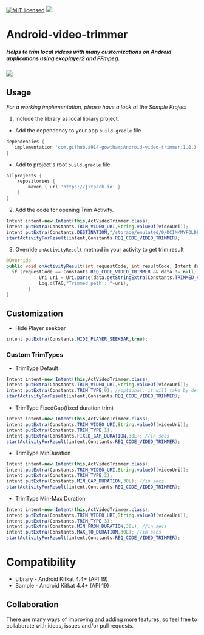 [![MIT licensed](https://img.shields.io/badge/license-MIT-blue.svg)](https://raw.githubusercontent.com/hyperium/hyper/master/LICENSE)
[![](https://jitpack.io/v/a914-gowtham/Android-video-trimmer.svg)](https://jitpack.io/#a914-gowtham/Android-video-trimmer)

# Android-video-trimmer

##### Helps to trim local videos with many customizations on Android applications using exoplayer2 and FFmpeg.

![](https://github.com/a914-gowtham/Android-video-trimmer/blob/master/demo.gif)

## Usage
*For a working implementation, please have a look at the Sample Project*

1. Include the library as local library project.

+ Add the dependency to your app `build.gradle` file
 ```gradle
 dependencies {
    implementation 'com.github.a914-gowtham:Android-video-trimmer:1.0.3'
 }
 ```
 + Add to project's root `build.gradle` file:
```gradle
allprojects {
	repositories {
		maven { url 'https://jitpack.io' }
	}
}
```
2. Add the code for opening Trim Activity.
```java
Intent intent=new Intent(this,ActVideoTrimmer.class);
intent.putExtra(Constants.TRIM_VIDEO_URI,String.valueOf(videoUri));
intent.putExtra(Constants.DESTINATION,"/storage/emulated/0/DCIM/MYFOLDER"); //optional default output path /storage/emulated/0/DOWNLOADS
startActivityForResult(intent,Constants.REQ_CODE_VIDEO_TRIMMER);
```
3. Override `onActivityResult` method in your activity to get trim result
```java
@Override
public void onActivityResult(int requestCode, int resultCode, Intent data) {
  if (requestCode == Constants.REQ_CODE_VIDEO_TRIMMER && data != null) {
            Uri uri = Uri.parse(data.getStringExtra(Constants.TRIMMED_VIDEO_PATH));
            Log.d(TAG,"Trimmed path:: "+uri);
        }
}
```
## Customization

* Hide Player seekbar
```java
intent.putExtra(Constants.HIDE_PLAYER_SEEKBAR,true);
```

### Custom TrimTypes

* TrimType Default
```java
Intent intent=new Intent(this,ActVideoTrimmer.class);
intent.putExtra(Constants.TRIM_VIDEO_URI,String.valueOf(videoUri));
intent.putExtra(Constants.TRIM_TYPE,0); //optional: it will take by default
startActivityForResult(intent,Constants.REQ_CODE_VIDEO_TRIMMER);
```

* TrimType FixedGap(fixed duration trim)
```java
Intent intent=new Intent(this,ActVideoTrimmer.class);
intent.putExtra(Constants.TRIM_VIDEO_URI,String.valueOf(videoUri));
intent.putExtra(Constants.TRIM_TYPE,1);
intent.putExtra(Constants.FIXED_GAP_DURATION,30L); //in secs
startActivityForResult(intent,Constants.REQ_CODE_VIDEO_TRIMMER);
```

* TrimType MinDuration
```java
Intent intent=new Intent(this,ActVideoTrimmer.class);
intent.putExtra(Constants.TRIM_VIDEO_URI,String.valueOf(videoUri));
intent.putExtra(Constants.TRIM_TYPE,2);
intent.putExtra(Constants.MIN_GAP_DURATION,30L); //in secs
startActivityForResult(intent,Constants.REQ_CODE_VIDEO_TRIMMER);
```

* TrimType Min-Max Duration
```java
Intent intent=new Intent(this,ActVideoTrimmer.class);
intent.putExtra(Constants.TRIM_VIDEO_URI,String.valueOf(videoUri));
intent.putExtra(Constants.TRIM_TYPE,3);
intent.putExtra(Constants.MIN_FROM_DURATION,30L); //in secs
intent.putExtra(Constants.MAX_TO_DURATION,30L); //in secs
startActivityForResult(intent,Constants.REQ_CODE_VIDEO_TRIMMER);
```

# Compatibility
  
  * Library - Android Kitkat 4.4+ (API 19)
  * Sample - Android Kitkat 4.4+ (API 19)
  
## Collaboration
There are many ways of improving and adding more features, so feel free to collaborate with ideas, issues and/or pull requests. 